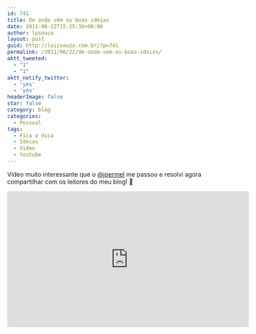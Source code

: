 ```yaml
---
id: 741
title: De onde vêm as boas ideias
date: 2011-06-22T15:25:38+00:00
author: lpsouza
layout: post
guid: http://luizsouza.com.br/?p=741
permalink: /2011/06/22/de-onde-vem-as-boas-ideias/
aktt_tweeted:
  - "1"
  - "1"
aktt_notify_twitter:
  - 'yes'
  - 'yes'
headerImage: false
star: false
category: blog
categories:
  - Pessoal
tags:
  - Fica a dica
  - Ideias
  - Video
  - Youtube
---
```

Vídeo muito interessante que o [@jpermel](http://twiter.com/jpermel) me passou e resolvi agora compartilhar com os leitores do meu blog! 🙂

<iframe width="560" height="315" src="https://www.youtube-nocookie.com/embed/C0Y_FiN0HvQ" frameborder="0" allow="accelerometer; autoplay; encrypted-media; gyroscope; picture-in-picture" allowfullscreen></iframe>
